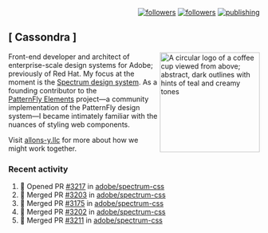 <p align="right"><a rel="me" href="https://front-end.social/@castastrophe">
    <img alt="followers" title="Follow me on Mastodon" src="https://img.shields.io/mastodon/follow/109297102751309835?domain=https%3A%2F%2Ffront-end.social&label=Follow&logo=mastodon&logoColor=white&style=for-the-badge&labelColor=008080&color=006969"/></a>
  <a href="https://codepen.io/castastrophe/">
    <img alt="followers" title="Follow me on CodePen" src="https://img.shields.io/badge/23-1?color=640464&labelColor=7c007c&style=for-the-badge&logo=codepen&label=Follow"/></a>
<a href="https://castastrophe.medium.com/">
    <img alt="publishing" title="View articles on Medium" src="https://img.shields.io/badge/107-1?color=666&labelColor=444&label=subscribe&logo=medium&logoColor=white&style=for-the-badge"/></a>
</p>

## [&nbsp;Cassondra&nbsp;]

<img align="right" src="https://github-production-user-asset-6210df.s3.amazonaws.com/1840295/253016758-ba468774-1cd3-42c2-8f43-947b5eeb5edf.png" height="200" alt="A circular logo of a coffee cup viewed from above; abstract, dark outlines with hints of teal and creamy tones">

Front-end developer and architect of enterprise-scale design systems for Adobe; previously of Red Hat. My focus at the moment is the [Spectrum design system](https://github.com/adobe/spectrum-css). As a founding contributor to the [PatternFly&nbsp;Elements](https://github.com/patternfly/patternfly-elements) project&mdash;a community implementation of the PatternFly design system&mdash;I became intimately familiar with the nuances of styling web components.

Visit [allons-y.llc](http://allons-y.llc/) for more about how we might work together.

### Recent activity

<!--START_SECTION:activity-->
1. 💪 Opened PR [#3217](https://github.com/adobe/spectrum-css/pull/3217) in [adobe/spectrum-css](https://github.com/adobe/spectrum-css)
2. 🎉 Merged PR [#3203](https://github.com/adobe/spectrum-css/pull/3203) in [adobe/spectrum-css](https://github.com/adobe/spectrum-css)
3. 🎉 Merged PR [#3175](https://github.com/adobe/spectrum-css/pull/3175) in [adobe/spectrum-css](https://github.com/adobe/spectrum-css)
4. 🎉 Merged PR [#3202](https://github.com/adobe/spectrum-css/pull/3202) in [adobe/spectrum-css](https://github.com/adobe/spectrum-css)
5. 🎉 Merged PR [#3211](https://github.com/adobe/spectrum-css/pull/3211) in [adobe/spectrum-css](https://github.com/adobe/spectrum-css)
<!--END_SECTION:activity-->

